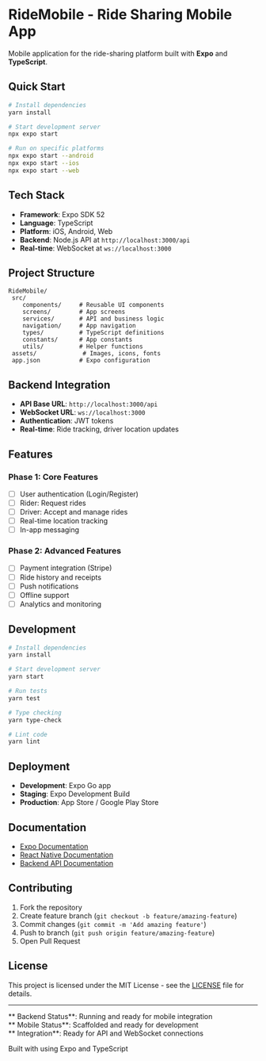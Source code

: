 #  RideMobile - Ride Sharing Mobile App

Mobile application for the ride-sharing platform built with **Expo** and **TypeScript**.

##  Quick Start

```bash
# Install dependencies
yarn install

# Start development server
npx expo start

# Run on specific platforms
npx expo start --android
npx expo start --ios
npx expo start --web
```

##  Tech Stack

- **Framework**: Expo SDK 52
- **Language**: TypeScript
- **Platform**: iOS, Android, Web
- **Backend**: Node.js API at `http://localhost:3000/api`
- **Real-time**: WebSocket at `ws://localhost:3000`

##  Project Structure

```
RideMobile/
 src/
    components/     # Reusable UI components
    screens/        # App screens
    services/       # API and business logic
    navigation/     # App navigation
    types/          # TypeScript definitions
    constants/      # App constants
    utils/          # Helper functions
 assets/             # Images, icons, fonts
 app.json           # Expo configuration
```

##  Backend Integration

- **API Base URL**: `http://localhost:3000/api`
- **WebSocket URL**: `ws://localhost:3000`
- **Authentication**: JWT tokens
- **Real-time**: Ride tracking, driver location updates

##  Features

### Phase 1: Core Features
- [ ] User authentication (Login/Register)
- [ ] Rider: Request rides
- [ ] Driver: Accept and manage rides
- [ ] Real-time location tracking
- [ ] In-app messaging

### Phase 2: Advanced Features
- [ ] Payment integration (Stripe)
- [ ] Ride history and receipts
- [ ] Push notifications
- [ ] Offline support
- [ ] Analytics and monitoring

##  Development

```bash
# Install dependencies
yarn install

# Start development server
yarn start

# Run tests
yarn test

# Type checking
yarn type-check

# Lint code
yarn lint
```

##  Deployment

- **Development**: Expo Go app
- **Staging**: Expo Development Build
- **Production**: App Store / Google Play Store

##  Documentation

- [Expo Documentation](https://docs.expo.dev/)
- [React Native Documentation](https://reactnative.dev/)
- [Backend API Documentation](../ride-backend/docs/)

##  Contributing

1. Fork the repository
2. Create feature branch (`git checkout -b feature/amazing-feature`)
3. Commit changes (`git commit -m 'Add amazing feature'`)
4. Push to branch (`git push origin feature/amazing-feature`)
5. Open Pull Request

##  License

This project is licensed under the MIT License - see the [LICENSE](LICENSE) file for details.

---

** Backend Status**:  Running and ready for mobile integration  
** Mobile Status**:  Scaffolded and ready for development  
** Integration**: Ready for API and WebSocket connections  

Built with  using Expo and TypeScript